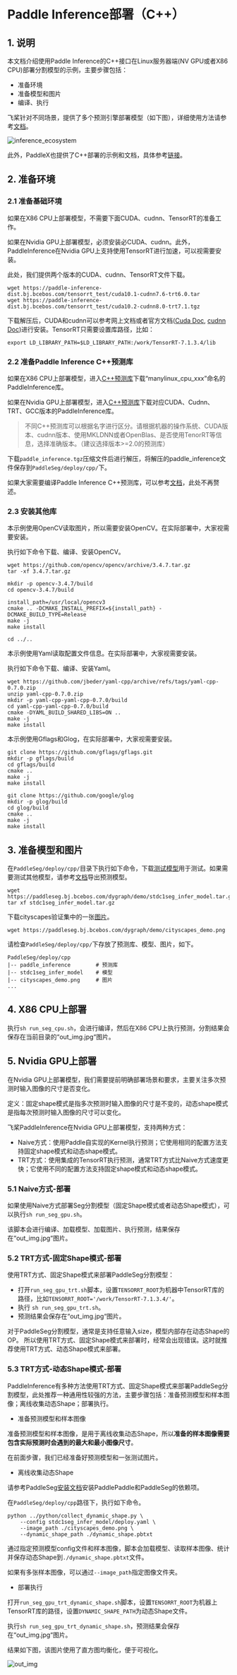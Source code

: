 # Paddle Inference部署（C++）

## 1. 说明

本文档介绍使用Paddle Inference的C++接口在Linux服务器端(NV GPU或者X86 CPU)部署分割模型的示例，主要步骤包括：
* 准备环境
* 准备模型和图片
* 编译、执行

飞桨针对不同场景，提供了多个预测引擎部署模型（如下图），详细使用方法请参考[文档](https://paddleinference.paddlepaddle.org.cn/product_introduction/summary.html)。

![inference_ecosystem](https://user-images.githubusercontent.com/52520497/130720374-26947102-93ec-41e2-8207-38081dcc27aa.png)

此外，PaddleX也提供了C++部署的示例和文档，具体参考[链接](https://github.com/PaddlePaddle/PaddleX/tree/develop/deploy/cpp)。

## 2. 准备环境
### 2.1 准备基础环境

如果在X86 CPU上部署模型，不需要下面CUDA、cudnn、TensorRT的准备工作。

如果在Nvidia GPU上部署模型，必须安装必CUDA、cudnn。此外，PaddleInference在Nvidia GPU上支持使用TensorRT进行加速，可以视需要安装。

此处，我们提供两个版本的CUDA、cudnn、TensorRT文件下载。
```
wget https://paddle-inference-dist.bj.bcebos.com/tensorrt_test/cuda10.1-cudnn7.6-trt6.0.tar
wget https://paddle-inference-dist.bj.bcebos.com/tensorrt_test/cuda10.2-cudnn8.0-trt7.1.tgz
```

下载解压后，CUDA和cudnn可以参考网上文档或者官方文档([Cuda Doc](https://docs.nvidia.com/cuda/cuda-installation-guide-linux/), [cudnn Doc](https://docs.nvidia.com/deeplearning/cudnn/install-guide/))进行安装。TensorRT只需要设置库路径，比如：
```
export LD_LIBRARY_PATH=$LD_LIBRARY_PATH:/work/TensorRT-7.1.3.4/lib
```

### 2.2 准备Paddle Inference C++预测库

如果在X86 CPU上部署模型，进入[C++预测库](https://paddleinference.paddlepaddle.org.cn/user_guides/download_lib.html)下载“manylinux_cpu_xxx”命名的PaddleInference库。

如果在Nvidia GPU上部署模型，进入[C++预测库](https://paddleinference.paddlepaddle.org.cn/user_guides/download_lib.html)下载对应CUDA、Cudnn、TRT、GCC版本的PaddleInference库。


> 不同C++预测库可以根据名字进行区分。请根据机器的操作系统、CUDA版本、cudnn版本、使用MKLDNN或者OpenBlas、是否使用TenorRT等信息，选择准确版本。（建议选择版本>=2.0的预测库）

下载`paddle_inference.tgz`压缩文件后进行解压，将解压的paddle_inference文件保存到`PaddleSeg/deploy/cpp/`下。

如果大家需要编译Paddle Inference C++预测库，可以参考[文档](https://paddleinference.paddlepaddle.org.cn/user_guides/source_compile.html)，此处不再赘述。

### 2.3 安装其他库

本示例使用OpenCV读取图片，所以需要安装OpenCV。在实际部署中，大家视需要安装。

执行如下命令下载、编译、安装OpenCV。
```
wget https://github.com/opencv/opencv/archive/3.4.7.tar.gz
tar -xf 3.4.7.tar.gz

mkdir -p opencv-3.4.7/build
cd opencv-3.4.7/build

install_path=/usr/local/opencv3
cmake .. -DCMAKE_INSTALL_PREFIX=${install_path} -DCMAKE_BUILD_TYPE=Release
make -j
make install

cd ../..
```

本示例使用Yaml读取配置文件信息。在实际部署中，大家视需要安装。

执行如下命令下载、编译、安装Yaml。

```
wget https://github.com/jbeder/yaml-cpp/archive/refs/tags/yaml-cpp-0.7.0.zip
unzip yaml-cpp-0.7.0.zip
mkdir -p yaml-cpp-yaml-cpp-0.7.0/build
cd yaml-cpp-yaml-cpp-0.7.0/build
cmake -DYAML_BUILD_SHARED_LIBS=ON ..
make -j
make install
```

本示例使用Gflags和Glog，在实际部署中，大家视需要安装。

```
git clone https://github.com/gflags/gflags.git
mkdir -p gflags/build
cd gflags/build
cmake ..
make -j
make install
```

```
git clone https://github.com/google/glog
mkdir -p glog/build
cd glog/build
cmake ..
make -j
make install
```

## 3. 准备模型和图片

在`PaddleSeg/deploy/cpp/`目录下执行如下命令，下载[测试模型](https://paddleseg.bj.bcebos.com/dygraph/demo/stdc1seg_infer_model.tar.gz)用于测试。如果需要测试其他模型，请参考[文档](../../model_export.md)导出预测模型。

```
wget https://paddleseg.bj.bcebos.com/dygraph/demo/stdc1seg_infer_model.tar.gz
tar xf stdc1seg_infer_model.tar.gz
```

下载cityscapes验证集中的一张[图片](https://paddleseg.bj.bcebos.com/dygraph/demo/cityscapes_demo.png)。

```
wget https://paddleseg.bj.bcebos.com/dygraph/demo/cityscapes_demo.png
```

请检查`PaddleSeg/deploy/cpp/`下存放了预测库、模型、图片，如下。

```
PaddleSeg/deploy/cpp
|-- paddle_inference        # 预测库
|-- stdc1seg_infer_model    # 模型
|-- cityscapes_demo.png     # 图片
...
```

## 4. X86 CPU上部署

执行`sh run_seg_cpu.sh`，会进行编译，然后在X86 CPU上执行预测，分割结果会保存在当前目录的“out_img.jpg“图片。
## 5. Nvidia GPU上部署

在Nvidia GPU上部署模型，我们需要提前明确部署场景和要求，主要关注多次预测时输入图像的尺寸是否变化。

定义：固定shape模式是指多次预测时输入图像的尺寸是不变的，动态shape模式是指每次预测时输入图像的尺寸可以变化。

飞桨PaddleInference在Nvidia GPU上部署模型，支持两种方式：
* Naive方式：使用Paddle自实现的Kernel执行预测；它使用相同的配置方法支持固定shape模式和动态shape模式。
* TRT方式：使用集成的TensorRT执行预测，通常TRT方式比Naive方式速度更快；它使用不同的配置方法支持固定shape模式和动态shape模式。

### 5.1 Naive方式-部署

如果使用Naive方式部署Seg分割模型（固定Shape模式或者动态Shape模式），可以执行`sh run_seg_gpu.sh`。

该脚本会进行编译、加载模型、加载图片、执行预测，结果保存在“out_img.jpg“图片。

### 5.2 TRT方式-固定Shape模式-部署

使用TRT方式、固定Shape模式来部署PaddleSeg分割模型：
* 打开`run_seg_gpu_trt.sh`脚本，设置`TENSORRT_ROOT`为机器中TensorRT库的路径，比如`TENSORRT_ROOT='/work/TensorRT-7.1.3.4/'`。
* 执行 `sh run_seg_gpu_trt.sh`。
* 预测结果会保存在“out_img.jpg“图片。

对于PaddleSeg分割模型，通常是支持任意输入size，模型内部存在动态Shape的OP。
所以使用TRT方式、固定Shape模式来部署时，经常会出现错误。这时就推荐使用TRT方式、动态Shape模式来部署。

### 5.3 TRT方式-动态Shape模式-部署

PaddleInference有多种方法使用TRT方式、固定Shape模式来部署PaddleSeg分割模型，此处推荐一种通用性较强的方法，主要步骤包括：准备预测模型和样本图像；离线收集动态Shape；部署执行。

* 准备预测模型和样本图像

准备预测模型和样本图像，是用于离线收集动态Shape，所以**准备的样本图像需要包含实际预测时会遇到的最大和最小图像尺寸**。

在前面步骤，我们已经准备好预测模型和一张测试图片。

* 离线收集动态Shape

请参考PaddleSeg[安装文档](../../install_cn.md)安装PaddlePaddle和PaddleSeg的依赖项。

在`PaddleSeg/deploy/cpp`路径下，执行如下命令。
```
python ../python/collect_dynamic_shape.py \
    --config stdc1seg_infer_model/deploy.yaml \
    --image_path ./cityscapes_demo.png \
    --dynamic_shape_path ./dynamic_shape.pbtxt
```

通过指定预测模型config文件和样本图像，脚本会加载模型、读取样本图像、统计并保存动态Shape到`./dynamic_shape.pbtxt`文件。

如果有多张样本图像，可以通过`--image_path`指定图像文件夹。

* 部署执行

打开`run_seg_gpu_trt_dynamic_shape.sh`脚本，设置`TENSORRT_ROOT`为机器上TensorRT库的路径，设置`DYNAMIC_SHAPE_PATH`为动态Shape文件。

执行`sh run_seg_gpu_trt_dynamic_shape.sh`，预测结果会保存在“out_img.jpg“图片。

结果如下图，该图片使用了直方图均衡化，便于可视化。

![out_img](https://user-images.githubusercontent.com/52520497/131456277-260352b5-4047-46d5-a38f-c50bbcfb6fd0.jpg)
